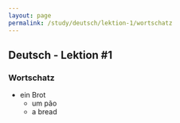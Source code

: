 ```yaml
---
layout: page
permalink: /study/deutsch/lektion-1/wortschatz
---
```


## Deutsch - Lektion #1

### Wortschatz

* ein Brot
  * um pão
  * a bread
